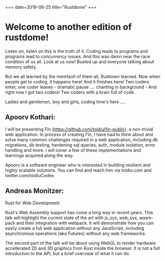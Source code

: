 +++
date=2019-06-25
title="Rustdome"
+++

# Welcome to another edition of rustdome!

Listen on, listen on this is the truth of it. Coding leads to programs and programs lead to concurrency issues. And this was damn near the race condition of us all. Look at us now! Busted up and everyone talking about memory safety.

But we all learned by the memfault of them all, Rusttown learned. Now when people get to coding, it happens here! And it finishes here! Two coders enter, one coder leaves - dramatic pause .... chanting in background - And right now I got two coders! Two coders with a brain full of code.

Ladies and gentlemen, boy and girls, coding time's here ....

## Apoorv Kothari:

I will be presenting Fin (https://github.com/toidiu/fin-public), a non-trivial web application. In process of creating Fin, I have had to think about and solve many common challenges required in a web application, including db migrations, db testing, hardening sql queries, auth, module isolation, error handling and more. I will cover a few of these implementations and learnings acquired along the way.

Apoorv is a software engineer who is interested in building resilient and highly scalable solutions. You can find and reach him via toidiu.com and twitter.com/toidiuCodes

## Andreas Monitzer:

Rust for Web Development

Rust's Web Assembly support has come a long way in recent years. This talk will highlight the current state of the art with js_sys, web_sys, wasm-pack and their integration with webpack. It will demonstrate how you can easily create a full web application without any JavaScript, including asynchronous operations (aka Futures) without any web frameworks.

The second part of the talk will be about using WebGL to render hardware accellerated 2D and 3D graphics from Rust inside the browser. It is not a full introduction to the API, but a brief overview of what it can do.
